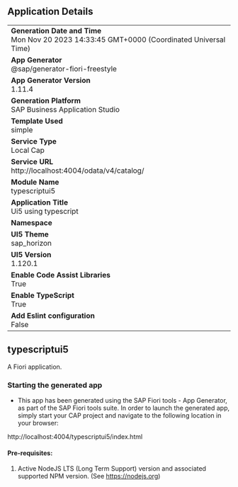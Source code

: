 ## Application Details
|               |
| ------------- |
|**Generation Date and Time**<br>Mon Nov 20 2023 14:33:45 GMT+0000 (Coordinated Universal Time)|
|**App Generator**<br>@sap/generator-fiori-freestyle|
|**App Generator Version**<br>1.11.4|
|**Generation Platform**<br>SAP Business Application Studio|
|**Template Used**<br>simple|
|**Service Type**<br>Local Cap|
|**Service URL**<br>http://localhost:4004/odata/v4/catalog/
|**Module Name**<br>typescriptui5|
|**Application Title**<br>Ui5 using typescript|
|**Namespace**<br>|
|**UI5 Theme**<br>sap_horizon|
|**UI5 Version**<br>1.120.1|
|**Enable Code Assist Libraries**<br>True|
|**Enable TypeScript**<br>True|
|**Add Eslint configuration**<br>False|

## typescriptui5

A Fiori application.

### Starting the generated app

-   This app has been generated using the SAP Fiori tools - App Generator, as part of the SAP Fiori tools suite.  In order to launch the generated app, simply start your CAP project and navigate to the following location in your browser:

http://localhost:4004/typescriptui5/index.html

#### Pre-requisites:

1. Active NodeJS LTS (Long Term Support) version and associated supported NPM version.  (See https://nodejs.org)


